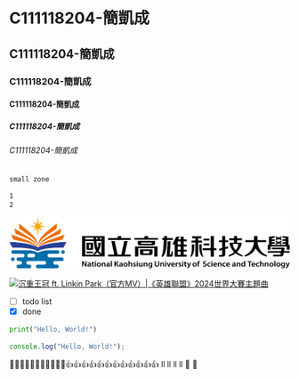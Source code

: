 # C111118204-簡凱成
## C111118204-簡凱成
### C111118204-簡凱成
#### C111118204-簡凱成
##### C111118204-簡凱成
###### C111118204-簡凱成

`small zone`

```big zone
1
2
```

![NKUST](/image/nkust.png "NKUST")

[![沉重王冠 ft. Linkin Park（官方MV）|《英雄聯盟》2024世界大賽主題曲](https://img.youtube.com/vi/5FrhtahQiRc/0.jpg)](https://www.youtube.com/watch?v=5FrhtahQiRc)

- [ ]  todo list
- [x]  done
```python code
print("Hello, World!")
```
```javascript code
console.log("Hello, World!");
```
 🤛🤛🤛🤛🤛🤛🤛🤛🤛🤛🐵👍👍👍👍👍👍👍👍👍👍👍👍
                          ll
                           ll
                          ll
                           ll
                        🦶   🦶
